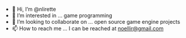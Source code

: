 - 👋 Hi, I’m @nlirette
- 👀 I’m interested in ... game programming
- 💞️ I’m looking to collaborate on ... open source game engine projects
- 📫 How to reach me ... I can be reached at noellir@gmail.com
